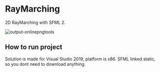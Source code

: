 # RayMarching

2D RayMarching with SFML 2.

![output-onlinepngtools](https://user-images.githubusercontent.com/68811145/166293798-3a6b8040-1548-49bf-a651-9a00e518d1ee.png)

How to run project
-----------------------

Solution is made for Visual Studio 2019, platform is x86. 
SFML linked static, so you dont need to download anything.
